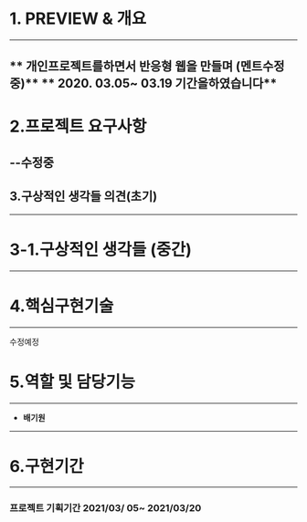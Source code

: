
# 1. **PREVIEW & 개요**

---
** 개인프로젝트를하면서 반응형 웹을 만들며 (멘트수정중)**
** 2020. 03.05~ 03.19 기간을하였습니다**
---
# 2.프로젝트 요구사항
--수정중 
---
## 3.구상적인 생각들 의견(초기)

---
# 3-1.구상적인 생각들 (중간)

---
# 4.핵심구현기술
---
수정예정 
# 5.역할 및 담당기능
---
- **배기원**
      
---
# 6.구현기간
---
### 프로젝트 기획기간  2021/03/ 05~ 2021/03/20
